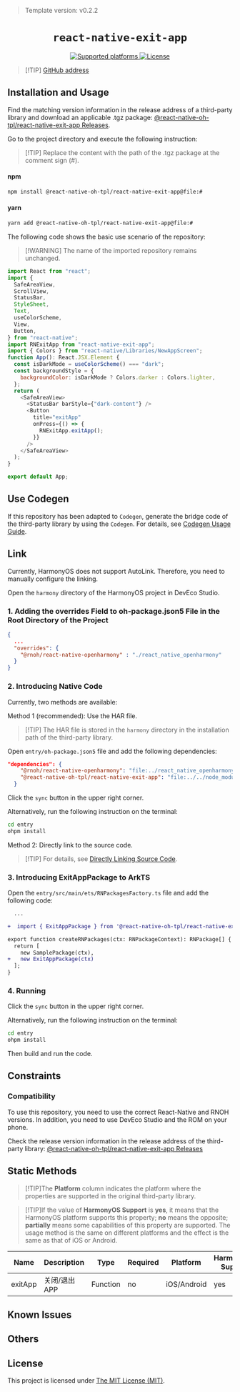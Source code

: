 > Template version: v0.2.2

<p align="center">
  <h1 align="center"> <code>react-native-exit-app</code> </h1>
</p>
<p align="center">
    <a href="https://github.com/wumke/react-native-exit-app">
        <img src="https://img.shields.io/badge/platforms-android%20|%20ios%20|%20harmony%20-lightgrey.svg" alt="Supported platforms" />
    </a>
    <a href="https://github.com/wumke/react-native-exit-app/blob/master/LICENSE">
        <img src="https://img.shields.io/badge/license-MIT-green.svg" alt="License" />
    </a>
</p>

> [!TIP] [GitHub address](https://github.com/react-native-oh-library/react-native-exit-app)

## Installation and Usage

Find the matching version information in the release address of a third-party library and download an applicable .tgz package: [@react-native-oh-tpl/react-native-exit-app Releases](https://github.com/react-native-oh-library/react-native-exit-app/releases).

Go to the project directory and execute the following instruction:

> [!TIP] Replace the content with the path of the .tgz package at the comment sign (#).

#### **npm**

```bash
npm install @react-native-oh-tpl/react-native-exit-app@file:#
```

#### **yarn**

```bash
yarn add @react-native-oh-tpl/react-native-exit-app@file:#
```

The following code shows the basic use scenario of the repository:

> [!WARNING] The name of the imported repository remains unchanged.

```js
import React from "react";
import {
  SafeAreaView,
  ScrollView,
  StatusBar,
  StyleSheet,
  Text,
  useColorScheme,
  View,
  Button,
} from "react-native";
import RNExitApp from "react-native-exit-app";
import { Colors } from "react-native/Libraries/NewAppScreen";
function App(): React.JSX.Element {
  const isDarkMode = useColorScheme() === "dark";
  const backgroundStyle = {
    backgroundColor: isDarkMode ? Colors.darker : Colors.lighter,
  };
  return (
    <SafeAreaView>
      <StatusBar barStyle={"dark-content"} />
      <Button
        title="exitApp"
        onPress={() => {
          RNExitApp.exitApp();
        }}
      />
    </SafeAreaView>
  );
}

export default App;
```

## Use Codegen

If this repository has been adapted to `Codegen`, generate the bridge code of the third-party library by using the `Codegen`. For details, see [Codegen Usage Guide](/zh-cn/codegen.md).

## Link

Currently, HarmonyOS does not support AutoLink. Therefore, you need to manually configure the linking.

Open the `harmony` directory of the HarmonyOS project in DevEco Studio.

### 1. Adding the overrides Field to oh-package.json5 File in the Root Directory of the Project

```json
{
  ...
  "overrides": {
    "@rnoh/react-native-openharmony" : "./react_native_openharmony"
  }
}
```

### 2. Introducing Native Code

Currently, two methods are available:

Method 1 (recommended): Use the HAR file.

> [!TIP] The HAR file is stored in the `harmony` directory in the installation path of the third-party library.

Open `entry/oh-package.json5` file and add the following dependencies:

```json
"dependencies": {
    "@rnoh/react-native-openharmony": "file:../react_native_openharmony",
    "@react-native-oh-tpl/react-native-exit-app": "file:../../node_modules/@react-native-oh-tpl/react-native-exit-app/harmony/exit_app.har"
  }
```

Click the `sync` button in the upper right corner.

Alternatively, run the following instruction on the terminal:

```bash
cd entry
ohpm install
```

Method 2: Directly link to the source code.

> [!TIP] For details, see [Directly Linking Source Code](/zh-cn/link-source-code.md).

### 3. Introducing ExitAppPackage to ArkTS

Open the `entry/src/main/ets/RNPackagesFactory.ts` file and add the following code:

```diff
  ...

+  import { ExitAppPackage } from '@react-native-oh-tpl/react-native-exit-app/ts';

export function createRNPackages(ctx: RNPackageContext): RNPackage[] {
  return [
    new SamplePackage(ctx),
+   new ExitAppPackage(ctx)
  ];
}
```

### 4. Running

Click the `sync` button in the upper right corner.

Alternatively, run the following instruction on the terminal:

```bash
cd entry
ohpm install
```

Then build and run the code.

## Constraints

### Compatibility

To use this repository, you need to use the correct React-Native and RNOH versions. In addition, you need to use DevEco Studio and the ROM on your phone.

Check the release version information in the release address of the third-party library: [@react-native-oh-tpl/react-native-exit-app Releases](https://github.com/react-native-oh-library/react-native-exit-app/releases)

## Static Methods

> [!TIP]The **Platform** column indicates the platform where the properties are supported in the original third-party library.

> [!TIP]If the value of **HarmonyOS Support** is **yes**, it means that the HarmonyOS platform supports this property; **no** means the opposite; **partially** means some capabilities of this property are supported. The usage method is the same on different platforms and the effect is the same as that of iOS or Android.

| Name    | Description   | Type     | Required | Platform    | HarmonyOS Support |
| ------- | ------------- | -------- | -------- | ----------- | ----------------- |
| exitApp | 关闭/退出 APP | Function | no       | iOS/Android | yes               |

## Known Issues

## Others

## License

This project is licensed under [The MIT License (MIT)](https://github.com/wumke/react-native-exit-app/blob/master/LICENSE).

